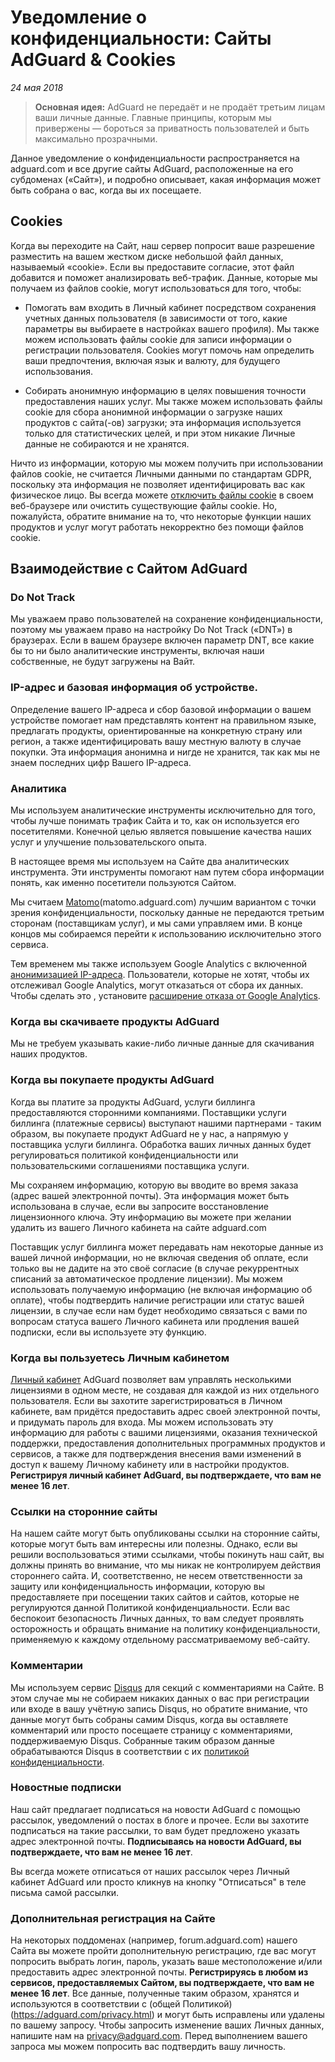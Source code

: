 # Уведомление о конфиденциальности: Сайты AdGuard & Cookies
*24 мая 2018*
> **Основная идея:** AdGuard не передаёт и не продаёт третьим лицам ваши личные данные. Главные принципы, которым мы привержены — бороться за приватность пользователей и быть максимально прозрачными.

Данное уведомление о конфиденциальности распространяется на adguard.com и все другие сайты AdGuard, расположенные на его субдоменах («Сайт»), и подробно описывает, какая информация может быть собрана о вас, когда вы их посещаете.

## Cookies

Когда вы переходите на Сайт, наш сервер попросит ваше разрешение разместить на вашем жестком диске небольшой файл данных, называемый «cookie». Если вы предоставите согласие, этот файл добавится и поможет анализировать веб-трафик. Данные, которые мы получаем из файлов cookie, могут использоваться для того, чтобы:

- Помогать вам входить в Личный кабинет посредством сохранения учетных данных пользователя (в зависимости от того, какие параметры вы выбираете в настройках вашего профиля). Мы также можем использовать файлы cookie для записи информации о регистрации пользователя. Cookies могут помочь нам определить ваши предпочтения, включая язык и валюту, для будущего использования.

- Собирать анонимную информацию в целях повышения точности предоставления наших услуг. Мы также можем использовать файлы cookie для сбора анонимной информации о загрузке наших продуктов с сайта(-ов) загрузки; эта информация используется только для статистических целей, и при этом никакие Личные данные не собираются и не хранятся.

Ничто из информации, которую мы можем получить при использовании файлов cookie, не считается Личными данными по стандартам GDPR, поскольку эта информация не позволяет идентифицировать вас как физическое лицо. Вы всегда можете [отключить файлы cookie](https://www.wikihow.com/Disable-Cookies) в своем веб-браузере или очистить существующие файлы cookie. Но, пожалуйста, обратите внимание на то, что некоторые функции наших продуктов и услуг могут работать некорректно без помощи файлов cookie.

## Взаимодействие с Сайтом AdGuard

### Do Not Track

Мы уважаем право пользователей на сохранение конфиденциальности, поэтому мы уважаем право на настройку Do Not Track («DNT») в браузерах. Если в вашем браузере включен параметр DNT, все какие бы то ни было аналитические инструменты, включая наши собственные, не будут загружены на Вайт.

### IP-адрес и базовая информация об устройстве.

Определение вашего IP-адреса и сбор базовой информации о вашем устройстве помогает нам представлять контент на правильном языке, предлагать продукты, ориентированные на конкретную страну или регион, а также идентифицировать вашу местную валюту в случае покупки. Эта информация анонимна и нигде не хранится, так как мы не знаем последних цифр Вашего IP-адреса.

### Аналитика

Мы используем аналитические инструменты исключительно для того, чтобы лучше понимать трафик Сайта и то, как он используется его посетителями. Конечной целью является повышение качества наших услуг и улучшение пользовательского опыта.

В настоящее время мы используем на Сайте два аналитических инструмента. Эти инструменты помогают нам путем сбора информации понять, как именно посетители пользуются Сайтом.

Мы считаем [Matomo](https://matomo.org/)(matomo.adguard.com) лучшим вариантом с точки зрения конфиденциальности, поскольку данные не передаются третьим сторонам (поставщикам услуг), и мы сами управляем ими. В конце концов мы собираемся перейти к использованию исключительно этого сервиса.

Тем временем мы также используем Google Analytics с включенной [анонимизацией IP-адреса](https://support.google.com/analytics/answer/2763052?hl=en). Пользователи, которые не хотят, чтобы их отслеживал Google Analytics, могут отказаться от сбора их данных. Чтобы сделать это , установите [расширение отказа от Google Analytics](https://tools.google.com/dlpage/gaoptout).


### Когда вы скачиваете продукты AdGuard

Мы не требуем указывать какие-либо личные данные для скачивания наших продуктов. 

### Когда вы покупаете продукты AdGuard

Когда вы платите за продукты AdGuard, услуги биллинга предоставляются сторонними компаниями. Поставщики услуги биллинга (платежные сервисы) выступают нашими партнерами - таким образом, вы покупаете продукт AdGuard не у нас, а напрямую у поставщика услуги биллинга. Обработка ваших личных данных будет регулироваться политикой конфиденциальности или пользовательскими соглашениями поставщика услуги. 

Мы сохраняем информацию, которую вы вводите во время заказа (адрес вашей электронной почты). Эта информация может быть использована в случае, если вы запросите восстановление лицензионного ключа. Эту информацию вы можете при желании удалить из вашего Личного кабинета на сайте adguard.com

Поставщик услуг биллинга может передавать нам некоторые данные из вашей личной информации, но не включая сведения об оплате, если только вы не дадите на это своё согласие (в случае рекуррентных списаний за автоматическое продление лицензии). Мы можем использовать получаемую информацию (не включая информацию об оплате), чтобы подтвердить наличие регистрации или статус вашей лицензии, в случае если нам будет необходимо связаться с вами по вопросам статуса вашего Личного кабинета или продления вашей подписки, если вы используете эту функцию. 

### Когда вы пользуетесь Личным кабинетом

[Личный кабинет](https://adguard.com/account/main.html) AdGuard позволяет вам управлять несколькими лицензиями в одном месте, не создавая для каждой из них отдельного пользователя. Если вы захотите зарегистрироваться в Личном кабинете, вам придётся предоставить адрес своей электронной почты, и придумать пароль для входа. Мы можем использовать эту информацию для работы с вашими лицензиями, оказания технической поддержки, предоставления дополнительных программных продуктов и сервисов, а также для подтверждения внесения вами изменений в доступ к вашему Личному кабинету или в настройки продуктов. __Регистрируя личный кабинет AdGuard, вы подтверждаете, что вам не менее 16 лет__.

### Ссылки на сторонние сайты 

На нашем сайте могут быть опубликованы ссылки на сторонние сайты, которые могут быть вам интересны или полезны. Однако, если вы решили воспользоваться этими ссылками, чтобы покинуть наш сайт, вы должны принять во внимание, что мы никак не контролируем действия стороннего сайта.  И, соответственно, не несем ответственности за защиту или конфиденциальность информации, которую вы предоставляете при посещении таких сайтов и сайтов, которые не регулируются данной Политикой конфиденциальности. Если вас беспокоит безопасность Личных данных, то вам следует проявлять осторожность и обращать внимание на политику конфиденциальности, применяемую к каждому отдельному рассматриваемому веб-сайту.

### Комментарии 

Мы используем сервис [Disqus](https://disqus.com/) для секций с комментариями на Сайте. В этом случае мы не собираем никаких данных о вас при регистрации или входе в вашу учётную запись Disqus, но обратите внимание, что данные могут быть собраны самим Disqus, когда вы оставляете комментарий или просто посещаете страницу с комментариями, поддерживаемую Disqus. Собранные таким образом данные обрабатываются Disqus в соответствии с их [политикой конфиденциальности](https://help.disqus.com/terms-and-policies/disqus-privacy-policy).

### Новостные подписки

Наш сайт предлагает подписаться на новости AdGuard с помощью рассылок, уведомлений о постах в блоге и прочее. Если вы захотите подписаться на такие рассылки, то вам будет предложено указать адрес электронной почты. __Подписываясь на новости AdGuard, вы подтверждаете, что вам не менее 16 лет__.

Вы всегда можете отписаться от наших рассылок через Личный кабинет AdGuard или просто кликнув на кнопку "Отписаться" в теле письма самой рассылки.

### Дополнительная регистрация на Сайте

На некоторых поддоменах (например, forum.adguard.com) нашего Сайта вы можете пройти дополнительную регистрацию, где вас могут попросить выбрать логин, пароль, указать ваше местоположение и/или предоставить адрес электронной почты. __Регистрируясь в любом из сервисов, предоставляемых Сайтом, вы  подтверждаете, что вам не менее 16 лет__. Все данные, полученные таким образом, хранятся и используются в соответствии с (общей Политикой)(https://adguard.com/privacy.html) и могут быть исправлены или удалены по вашему запросу. Чтобы запросить изменение ваших Личных данных, напишите нам на privacy@adguard.com. Перед выполнением вашего запроса мы можем попросить вас подтвердить вашу личность.
